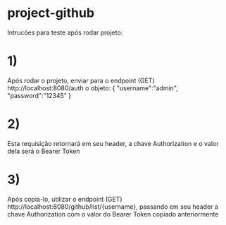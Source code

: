 # project-github
Intrucões para teste após rodar projeto:
# 1) 
Após rodar o projeto, enviar para o endpoint (GET) http://localhost:8080/auth o objeto:
{
    "username":"admin",
    "password":"12345"
}
# 2)
Esta requisição retornará em seu header, a chave Authorization e o valor dela será o Bearer Token

# 3)
Após copia-lo, utilizar o endpoint (GET) http://localhost:8080/github/list/{username}, passando em seu header a chave Authorization com o valor do Bearer Token copiado anteriormente
